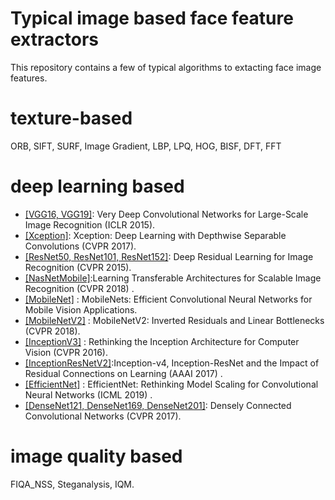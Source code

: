 # Typical image based face feature extractors

This repository contains a few of typical algorithms to extacting face image features.
# texture-based 
  ORB, SIFT, SURF, Image Gradient, LBP, LPQ, HOG, BISF, DFT, FFT
# deep learning based
  * [[VGG16, VGG19]](https://arxiv.org/abs/1409.1556): Very Deep Convolutional Networks for Large-Scale Image Recognition (ICLR 2015).
  * [[Xception]](https://arxiv.org/abs/1610.02357): Xception: Deep Learning with Depthwise Separable Convolutions (CVPR 2017).
  * [[ResNet50, ResNet101, ResNet152]](https://arxiv.org/abs/1512.03385): Deep Residual Learning for Image Recognition (CVPR 2015).
  * [[NasNetMobile]](https://arxiv.org/abs/1707.07012):Learning Transferable Architectures for Scalable Image Recognition (CVPR 2018) .
  * [[MobileNet]](https://arxiv.org/abs/1704.04861) : MobileNets: Efficient Convolutional Neural Networks for Mobile Vision Applications.
  * [[MobileNetV2]](https://arxiv.org/abs/1801.04381) : MobileNetV2: Inverted Residuals and Linear Bottlenecks (CVPR 2018).
  * [[InceptionV3]](https://arxiv.org/abs/1512.00567) : Rethinking the Inception Architecture for Computer Vision (CVPR 2016).
  * [[InceptionResNetV2]](https://arxiv.org/abs/1602.07261):Inception-v4, Inception-ResNet and the Impact of Residual Connections on Learning (AAAI 2017) .
  * [[EfficientNet]](https://arxiv.org/abs/1905.11946) : EfficientNet: Rethinking Model Scaling for Convolutional Neural Networks (ICML 2019) .
  * [[DenseNet121, DenseNet169, DenseNet201]](https://arxiv.org/abs/1608.06993): Densely Connected Convolutional Networks (CVPR 2017).
# image quality based 
  FIQA_NSS, Steganalysis, IQM.
  
